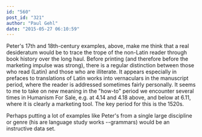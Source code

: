 ```yaml
---
id: "560"
post_id: "321"
author: "Paul Gehl"
date: "2015-05-27 06:10:59"
---
```

Peter's 17th and 18th-century examples, above, make me think that a real desideratum would be to trace the trope of the non-Latin reader through book history over the long haul. Before printing (and therefore before the marketing impulse was strong), there is a regular distinction between those who read (Latin) and those who are illiterate. It appears especially in prefaces to translations of Latin works into vernaculars in the manuscript period, where the reader is addressed sometimes fairly personally. It seems to me to take on new meaning in the "how-to" period we encounter several times in Humanism For Sale, e.g. at 4.14 and 4.18 above, and below at 6.11, where it is clearly a marketing tool. The key period for this is the 1520s. 




Perhaps putting a lot of examples like Peter's from a single large discipline or genre (his are language study works --grammars) would be an instructive data set.
